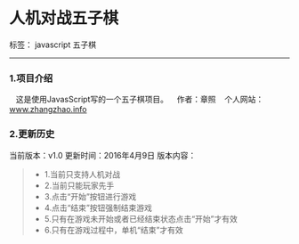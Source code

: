 # 人机对战五子棋

标签： javascript 五子棋

---

### 1.项目介绍
&nbsp; &nbsp;这是使用JavasScript写的一个五子棋项目。
&nbsp; &nbsp;作者：章照
&nbsp; &nbsp;个人网站：www.zhangzhao.info
### 2.更新历史
当前版本：v1.0
更新时间：2016年4月9日
版本内容：
>* 1.当前只支持人机对战
>* 2.当前只能玩家先手
>* 3.点击“开始”按钮进行游戏
>* 4.点击“结束”按钮强制结束游戏
>* 5.只有在游戏未开始或者已经结束状态点击“开始”才有效
>* 6.只有在游戏过程中，单机“结束”才有效
